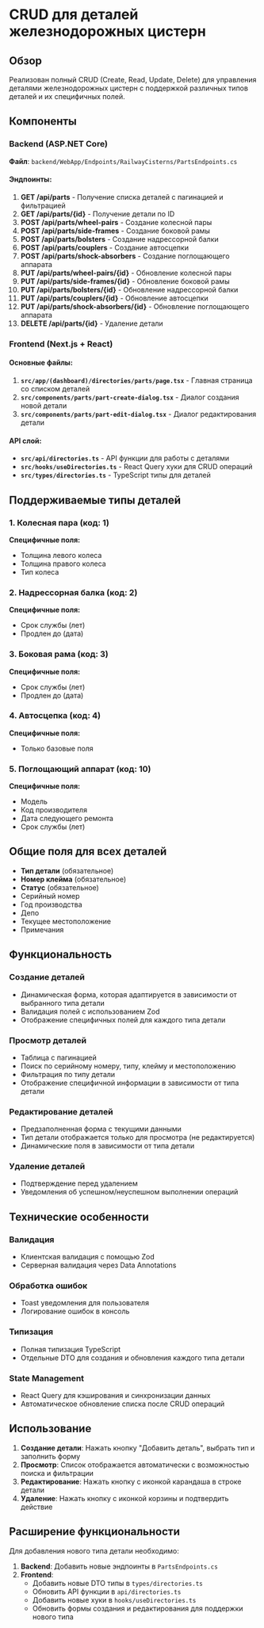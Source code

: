 # CRUD для деталей железнодорожных цистерн

## Обзор

Реализован полный CRUD (Create, Read, Update, Delete) для управления деталями железнодорожных цистерн с поддержкой различных типов деталей и их специфичных полей.

## Компоненты

### Backend (ASP.NET Core)

**Файл**: `backend/WebApp/Endpoints/RailwayCisterns/PartsEndpoints.cs`

#### Эндпоинты:

1. **GET /api/parts** - Получение списка деталей с пагинацией и фильтрацией
2. **GET /api/parts/{id}** - Получение детали по ID
3. **POST /api/parts/wheel-pairs** - Создание колесной пары
4. **POST /api/parts/side-frames** - Создание боковой рамы
5. **POST /api/parts/bolsters** - Создание надрессорной балки
6. **POST /api/parts/couplers** - Создание автосцепки
7. **POST /api/parts/shock-absorbers** - Создание поглощающего аппарата
8. **PUT /api/parts/wheel-pairs/{id}** - Обновление колесной пары
9. **PUT /api/parts/side-frames/{id}** - Обновление боковой рамы
10. **PUT /api/parts/bolsters/{id}** - Обновление надрессорной балки
11. **PUT /api/parts/couplers/{id}** - Обновление автосцепки
12. **PUT /api/parts/shock-absorbers/{id}** - Обновление поглощающего аппарата
13. **DELETE /api/parts/{id}** - Удаление детали

### Frontend (Next.js + React)

#### Основные файлы:

1. **`src/app/(dashboard)/directories/parts/page.tsx`** - Главная страница со списком деталей
2. **`src/components/parts/part-create-dialog.tsx`** - Диалог создания новой детали
3. **`src/components/parts/part-edit-dialog.tsx`** - Диалог редактирования детали

#### API слой:

- **`src/api/directories.ts`** - API функции для работы с деталями
- **`src/hooks/useDirectories.ts`** - React Query хуки для CRUD операций
- **`src/types/directories.ts`** - TypeScript типы для деталей

## Поддерживаемые типы деталей

### 1. Колесная пара (код: 1)
**Специфичные поля:**
- Толщина левого колеса
- Толщина правого колеса  
- Тип колеса

### 2. Надрессорная балка (код: 2)
**Специфичные поля:**
- Срок службы (лет)
- Продлен до (дата)

### 3. Боковая рама (код: 3)
**Специфичные поля:**
- Срок службы (лет)
- Продлен до (дата)

### 4. Автосцепка (код: 4)
**Специфичные поля:**
- Только базовые поля

### 5. Поглощающий аппарат (код: 10)
**Специфичные поля:**
- Модель
- Код производителя
- Дата следующего ремонта
- Срок службы (лет)

## Общие поля для всех деталей

- **Тип детали** (обязательное)
- **Номер клейма** (обязательное)
- **Статус** (обязательное)
- Серийный номер
- Год производства
- Депо
- Текущее местоположение
- Примечания

## Функциональность

### Создание деталей
- Динамическая форма, которая адаптируется в зависимости от выбранного типа детали
- Валидация полей с использованием Zod
- Отображение специфичных полей для каждого типа детали

### Просмотр деталей
- Таблица с пагинацией
- Поиск по серийному номеру, типу, клейму и местоположению
- Фильтрация по типу детали
- Отображение специфичной информации в зависимости от типа детали

### Редактирование деталей
- Предзаполненная форма с текущими данными
- Тип детали отображается только для просмотра (не редактируется)
- Динамические поля в зависимости от типа детали

### Удаление деталей
- Подтверждение перед удалением
- Уведомления об успешном/неуспешном выполнении операций

## Технические особенности

### Валидация
- Клиентская валидация с помощью Zod
- Серверная валидация через Data Annotations

### Обработка ошибок
- Toast уведомления для пользователя
- Логирование ошибок в консоль

### Типизация
- Полная типизация TypeScript
- Отдельные DTO для создания и обновления каждого типа детали

### State Management
- React Query для кэширования и синхронизации данных
- Автоматическое обновление списка после CRUD операций

## Использование

1. **Создание детали**: Нажать кнопку "Добавить деталь", выбрать тип и заполнить форму
2. **Просмотр**: Список отображается автоматически с возможностью поиска и фильтрации
3. **Редактирование**: Нажать кнопку с иконкой карандаша в строке детали
4. **Удаление**: Нажать кнопку с иконкой корзины и подтвердить действие

## Расширение функциональности

Для добавления нового типа детали необходимо:

1. **Backend**: Добавить новые эндпоинты в `PartsEndpoints.cs`
2. **Frontend**: 
   - Добавить новые DTO типы в `types/directories.ts`
   - Обновить API функции в `api/directories.ts`
   - Добавить новые хуки в `hooks/useDirectories.ts`
   - Обновить формы создания и редактирования для поддержки нового типа

